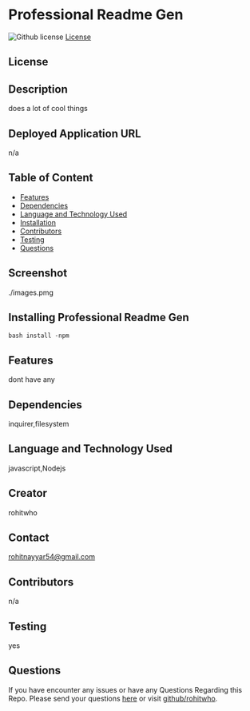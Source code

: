 # Professional Readme Gen
![Github license](https://img.shields.io/badge/license-MIT-red.svg)
[License](https://github.com/jeff-k/jeff-k-github/blob/master/LICENSE)
## License


## Description
does a lot of cool things

## Deployed Application URL
n/a

## Table of Content
* [Features](#features)
* [Dependencies](#require)
* [Language and Technology Used](#usage)
* [Installation](#installation)
* [Contributors](#contributors)
* [Testing](#testing)
* [Questions](#questions)

## Screenshot
./images.pmg

## Installing Professional Readme Gen
`bash install -npm` 

## Features
dont have any

##  Dependencies
inquirer,filesystem

## Language and Technology Used
javascript,Nodejs

## Creator
rohitwho

## Contact 
rohitnayyar54@gmail.com

## Contributors
n/a

## Testing
yes

## Questions
If you have encounter any issues or have any Questions  Regarding this Repo. Please send your questions [here](mailto:rohitnayyar54@gmail.com?subject=[GitHub]%20Dev%20Connect) or visit [github/rohitwho](https://github.com/rohitwho).
